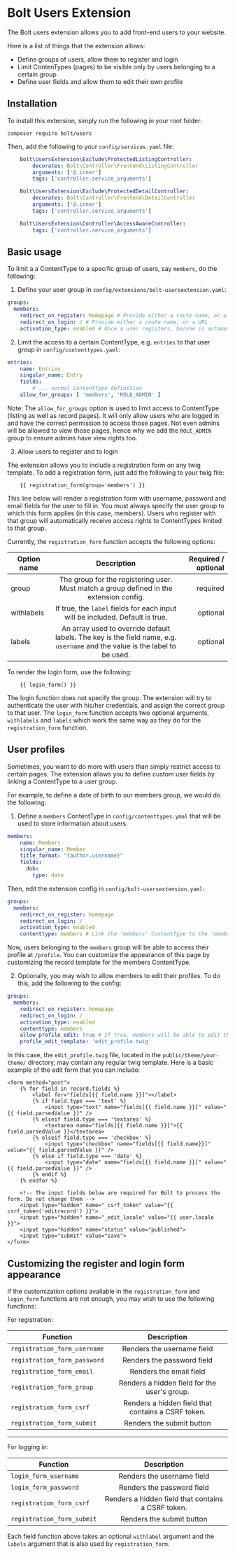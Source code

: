 # Bolt Users Extension

The Bolt users extension allows you to add front-end users to your website.

Here is a list of things that the extension allows:

- Define groups of users, allow them to register and login
- Limit ContenTypes (pages) to be visible only by users belonging to a certain group
- Define user fields and allow them to edit their own profile

## Installation

To install this extension, simply run the following in your root folder:

```
composer require bolt/users
```

Then, add the following to your `config/services.yaml` file:

```yaml
    Bolt\UsersExtension\Exclude\ProtectedListingController:
        decorates: Bolt\Controller\Frontend\ListingController
        arguments: ['@.inner']
        tags: ['controller.service_arguments']

    Bolt\UsersExtension\Exclude\ProtectedDetailController:
        decorates: Bolt\Controller\Frontend\DetailController
        arguments: ['@.inner']
        tags: ['controller.service_arguments']

    Bolt\UsersExtension\Controller\AccessAwareController:
        tags: ['controller.service_arguments']
```

## Basic usage

To limit a a ContentType to a specific group of users, say `members`, do the following:

1. Define your user group in `config/extensions/bolt-usersextension.yaml`:

```yaml
groups:
  members:
    redirect_on_register: homepage # Provide either a route name, or a URL
    redirect_on_login: / # Provide either a route name, or a URL
    activation_type: enabled # Once a user registers, he/she is automatically allowed to login
```

2. Limit the access to a certain ContentType, e.g. `entries` to that user group in
`config/contenttypes.yaml`:

```yaml
entries:
    name: Entries
    singular_name: Entry
    fields:
        # ... normal ContentType definition
    allow_for_groups: [ 'members', 'ROLE_ADMIN' ]
```

Note: The `allow_for_groups` option is used to limit access to ContentType (listing
as well as record pages). It will only allow users who are logged in and have the
correct permission to access those pages. Not even admins will be allowed to view
those pages, hence why we add the `ROLE_ADMIN` group to ensure admins have view rights
too.

3. Allow users to register and to login

The extension allows you to include a registration form on any twig template.
To add a registration form, just add the following to your twig file:

```twig
    {{ registration_form(group='members') }}
```

This line below will render a registration form with username, password and email
fields for the user to fill in. You must always specify the user group to which
this form applies (in this case, members). Users who register with that group will
automatically receive access rights to ContentTypes limited to that group.

Currently, the `registration_form` function accepts the following options:

| Option name   | Description   | Required / optional  |
| ------------- |:-------------:| -----:|
| group         | The group for the registering user. Must match a group defined in the extension config. | required |
| withlabels    | If true, the `label` fields for each input will be included. Default is true.      |   optional |
| labels | An array used to override default labels. The key is the field name, e.g. `username` and the value is the label to be used. | optional |

To render the login form, use the following:

```twig
    {{ login_form() }}
```

The login function does not specify the group. The extension will try to authenticate the 
user with his/her credentials, and assign the correct group to that user. The `login_form`
function accepts two optional arguments, `withlabels` and `labels` which work the same way
as they do for the `registration_form` function.

## User profiles

Sometimes, you want to do more with users than simply restrict access to certain pages.
The extension allows you to define custom user fields by linking a ContentType to a
user group.

For example, to define a date of birth to our members group, we would do the following:

1. Define a `members` ContentType in `config/contenttypes.ymal` that will be used to store information about users.

```yaml
members:
    name: Members
    singular_name: Member
    title_format: "{author.username}"
    fields:
      dob:
        type: date
```

Then, edit the extension config in `config/bolt-usersextension.yaml`:

```yaml
groups:
  members:
    redirect_on_register: homepage
    redirect_on_login: /
    activation_type: enabled
    contenttype: members # Link the 'members' ContentType to the 'members' group.
```

Now, users belonging to the `members` group will be able to access their profile
at `/profile`. You can customize the appearance of this page by customizing the
record template for the members ContentType.

2. Optionally, you may wish to allow members to edit their profiles. To do this, add
the following to the config:

```yaml
groups:
  members:
    redirect_on_register: homepage
    redirect_on_login: /
    activation_type: enabled
    contenttype: members
    allow_profile_edit: true # If true, members will be able to edit their profiels on /profile/edit . You must specify the edit template below
    profile_edit_template: 'edit_profile.twig'

```

In this case, the `edit_profile.twig` file, located in the `public/theme/your-theme/` directory,
may contain any regular twig template. Here is a basic example of the edit form that you
can include:

```twig
<form method="post">
    {% for field in record.fields %}
        <label for="fields[{{ field.name }}]"></label>
        {% if field.type === 'text' %}
            <input type="text" name="fields[{{ field.name }}]" value="{{ field.parsedValue }}" />
        {% elseif field.type === 'textarea' %}
            <textarea name="fields[{{ field.name }}]">{{ field.parsedValue }}</textarea>
        {% elseif field.type === 'checkbox' %}
            <input type="checkbox" name="fields[{{ field.name}}]" value="{{ field.parsedValue }}" />
        {% else if field.type === 'date' %}
            <input type="date" name="fields[{{ field.name }}]" value="{{ field.parsedValue }}" />
        {% endif %}
    {% endfor %}

    <!-- The input fields below are required for Bolt to process the form. Do not change them -->
    <input type="hidden" name="_csrf_token" value="{{ csrf_token('editrecord') }}">
    <input type="hidden" name="_edit_locale" value="{{ user.locale }}">
    <input type="hidden" name="status" value="published">
    <input type="submit" value="save">
</form>
```

## Customizing the register and login form appearance

If the customization options available in the `registration_form` and `login_form`
functions are not enough, you may wish to use the following functions:

For registration:

| Function      | Description   |
| ------------- |:-------------:|
| `registration_form_username`      | Renders the username field |
| `registration_form_password`      | Renders the password field |
| `registration_form_email`         | Renders the email field    |
| `registration_form_group`         | Renders a hidden field for the user's group. |
| `registration_form_csrf`          | Renders a hidden field that contains a CSRF token. |
| `registration_form_submit`        | Renders the submit button |

---

For logging in:

| Function      | Description   |
| ------------- |:-------------:|
| `login_form_username`      | Renders the username field |
| `login_form_password`      | Renders the password field |
| `registration_form_csrf`          | Renders a hidden field that contains a CSRF token. |
| `registration_form_submit`        | Renders the submit button |


Each field function above takes an optional `withlabel` argument and the `labels` argument
that is also used by `registration_form`.